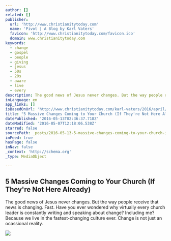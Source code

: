 ```yaml
---
author: []
related: []
publisher:
  url: 'http://www.christianitytoday.com'
  name: 'Pivot | A Blog by Karl Vaters'
  favicon: 'http://www.christianitytoday.com/favicon.ico'
  domain: www.christianitytoday.com
keywords:
  - change
  - gospel
  - people
  - giving
  - jesus
  - 50s
  - 20s
  - aware
  - live
  - every
description: The good news of Jesus never changes. But the way people receive that news is changing. Fast. Have you ever wondered why virtually every church leader is constantly writing and speaking about change? Including me? Because we live in the fastest-changing culture ever. Change is not just an ocassional reality.
inLanguage: en
app_links: []
isBasedOnUrl: 'http://www.christianitytoday.com/karl-vaters/2016/april/5-massive-changes-coming-to-your-church.html?paging=off'
title: "5 Massive Changes Coming to Your Church (If They're Not Here Already)"
datePublished: '2016-05-13T02:36:37.718Z'
dateModified: '2016-05-07T12:18:06.538Z'
starred: false
sourcePath: _posts/2016-05-13-5-massive-changes-coming-to-your-church-if-theyre-not-here.md
inFeed: true
hasPage: false
inNav: false
_context: 'http://schema.org'
_type: MediaObject

---
```

<article style=""><h1>5 Massive Changes Coming to Your Church (If They're Not Here Already)</h1><p>The good news of Jesus never changes. But the way people receive that news is changing. Fast. Have you ever wondered why virtually every church leader is constantly writing and speaking about change? Including me? Because we live in the fastest-changing culture ever. Change is not just an ocassional reality.</p><img src="http://www.christianitytoday.com/images/69225.jpg?w=630" /></article>